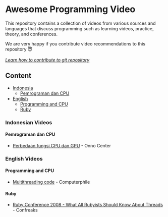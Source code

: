 # Awesome Programming Video

This repository contains a collection of videos from various sources and languages that discuss programming such as learning videos, practice, theory, and conferences.

We are very happy if you contribute video recommendations to this repository 😇 <br><br>
*<a href="https://docs.github.com/en/pull-requests/collaborating-with-pull-requests/proposing-changes-to-your-work-with-pull-requests/creating-a-pull-request#creating-the-pull-request">Learn how to contribute to git repository</a>*

## Content

- [Indonesia](https://github.com/ichsanputr/awesome-programming-video/edit/main/README.md#indonesian-videos)
  - [Pemrograman dan CPU](https://github.com/ichsanputr/awesome-programming-video/edit/main/README.md#pemrograman-dan-cpu)
- [English](https://github.com/ichsanputr/awesome-programming-video/edit/main/README.md#english-videos)
  - [Programming and CPU](https://www.genome.gov/)
  - [Ruby](https://github.com/ichsanputr/awesome-programming-video/edit/main/README.md#ruby)

### Indonesian Videos 

#### Pemrograman dan CPU

  - <a href="https://www.youtube.com/watch?v=QLrsNJgNDGQ">Perbedaan fungsi CPU dan GPU</a> - Onno Center
  
### English Videos

#### Programming and CPU

- [Multithreading code](https://www.youtube.com/watch?v=7ENFeb-J75k&list=WL&index=5) - Computerphile

#### Ruby

  - <a href="https://www.youtube.com/watch?v=fK-N_VxdW7g&list=WL&index=3&t=442s">Ruby Conference 2008 - What All Rubyists Should Know About   Threads</a> - Confreaks
